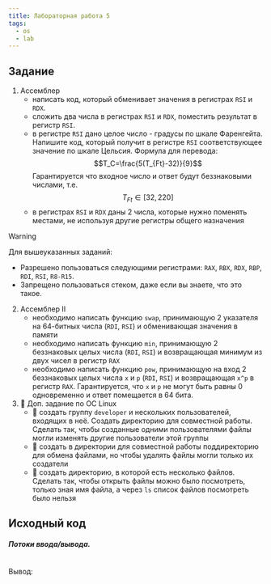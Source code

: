 ```yaml
---
title: Лабораторная работа 5
tags:
  - os
  - lab
---
```

## Задание
1.  Ассемблер
	- написать код, который обменивает значения в регистрах `RSI` и `RDX`. 
	- сложить два числа в регистрах `RSI` и `RDX`, поместить результат в регистр `RSI`.
	- в регистре `RSI` дано целое число - градусы по шкале Фаренгейта. Напишите код, который получит в регистре `RSI` соответствующее значение по шкале Цельсия. Формула для перевода: $$T_C=\frac{5(T_{Ft}-32)}{9}$$Гарантируется что входное число и ответ будут беззнаковыми числами, т.е. $$T_{Ft} \in [32, 220]$$
	- в регистрах `RSI` и `RDX` даны 2 числа, которые нужно поменять местами, не используя другие регистры общего назначения

> [!warning] 
> Для вышеуказанных заданий: 
> - Разрешено пользоваться следующими регистрами: `RAX`, `RBX`, `RDX`, `RBP`, `RDI`, `RSI`, `R8-R15`.
> - Запрещено пользоваться стеком, даже если вы знаете, что это такое.
2. Ассемблер II
	- необходимо написать функцию `swap`, принимающую 2 указателя на 64-битных числа (`RDI`, `RSI`) и обменивающая значения в памяти
	- необходимо написать функцию `min`, принимающую 2 беззнаковых целых числа (`RDI`, `RSI`) и возвращающая минимум из двух чисел в регистр `RAX`
	- необходимо написать функцию `pow`, принимающую на вход 2 беззнаковых целых числа `x` и `p` (`RDI`, `RSI`) и возвращающая `x^p` в регистр `RAX`. Гарантируется, что `x` и `p` не могут быть равны 0 одновременно и ответ помещается в 64 бита. 
3. 💫 Доп. задание по ОС Linux
	- 💫 создать группу `developer` и нескольких пользователей, входящих в неё. Создать директорию для совместной работы. Сделать так, чтобы созданные одними пользователями файлы могли изменять другие пользователи этой группы
	- 💫 создать в директории для совместной работы поддиректорию для обмена файлами, но чтобы удалять файлы могли только их создатели
	- 💫 создать директорию, в которой есть несколько файлов. Сделать так, чтобы открыть файлы можно было посмотреть, только зная имя файла, а через `ls` список файлов посмотреть было нельзя
## Исходный код
##### Потоки ввода/вывода.
```sh

```

Вывод:
```sh

```
